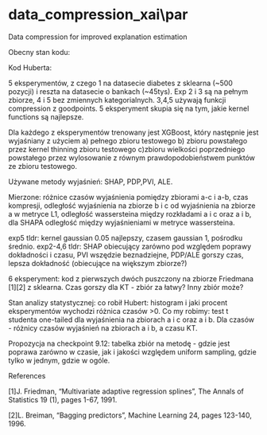 # data_compression_xai\par
Data compression for improved explanation estimation

Obecny stan kodu:

  Kod Huberta:
  
  5 eksperymentów, z czego 1 na datasecie diabetes z sklearna (~500 pozycji) i reszta na datasecie o bankach (~45tys). Exp 2 i 3 są na pełnym zbiorze, 4 i 5 bez zmiennych kategorialnych. 3,4,5 używają funkcji compression z goodpoints. 5 eksperyment skupia się na tym, jakie kernel functions są najlepsze.
  
  Dla każdego z eksperymentów trenowany jest XGBoost, który następnie jest wyjaśniany z użyciem a) pełnego zbioru testowego b) zbioru powstałego przez kernel thinning zbioru testowego c)zbioru wielkości poprzedniego powstałego przez wylosowanie z równym prawdopodobieństwem punktów ze zbioru testowego.
  
  Używane metody wyjaśnień: SHAP, PDP,PVI, ALE.
  
  Mierzone: różnice czasów wyjaśnienia pomiędzy zbiorami a-c i a-b, czas kompresji, odległość wyjaśnienia na zbiorze b i c od wyjaśnienia na zbiorze a w metryce L1, odległość wassersteina między rozkładami a i c oraz a i b, dla SHAPA odległość między wyjaśnieniami w metryce wassersteina.
  
  exp5 tldr: kernel gaussian 0.05 najlepszy, czasem gaussian 1, pośrodku średnio.
  exp2-4,6 tldr: SHAP obiecujący zarówno pod względem poprawy dokładności i czasu, PVI wszędzie beznadziejne, PDP/ALE gorszy czas, lepsza dokładność (obiecujące na większym zbiorze?)
  
  6 eksperyment: kod z pierwszych dwóch puszczony na zbiorze Friedmana [1][2] z sklearna. Czas gorszy dla KT - zbiór za łatwy? Inny zbiór może?
  
  
  Stan analizy statystycznej:
  co robił Hubert: histogram i jaki procent eksperymentów wychodzi różnica czasów >0.
  Co my robimy: test t studenta one-tailed dla wyjaśnienia na zbiorach a i c oraz a i b. Dla czasów - różnicy czasów wyjaśnień na zbiorach a i b, a czasu KT. 
  
  Propozycja na checkpoint 9.12: tabelka zbiór na metodę - gdzie jest poprawa zarówno w czasie, jak i jakości względem uniform sampling, gdzie tylko w jednym, gdzie w ogóle.
    
  References
  
[1]J. Friedman, “Multivariate adaptive regression splines”, The Annals of Statistics 19 (1), pages 1-67, 1991.

[2]L. Breiman, “Bagging predictors”, Machine Learning 24, pages 123-140, 1996.
